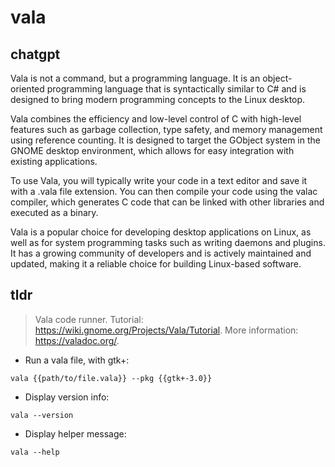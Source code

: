 # vala 
## chatgpt 
Vala is not a command, but a programming language. It is an object-oriented programming language that is syntactically similar to C# and is designed to bring modern programming concepts to the Linux desktop.

Vala combines the efficiency and low-level control of C with high-level features such as garbage collection, type safety, and memory management using reference counting.  It is designed to target the GObject system in the GNOME desktop environment, which allows for easy integration with existing applications.

To use Vala, you will typically write your code in a text editor and save it with a .vala file extension. You can then compile your code using the valac compiler, which generates C code that can be linked with other libraries and executed as a binary.

Vala is a popular choice for developing desktop applications on Linux, as well as for system programming tasks such as writing daemons and plugins. It has a growing community of developers and is actively maintained and updated, making it a reliable choice for building Linux-based software. 

## tldr 
 
> Vala code runner.
> Tutorial: <https://wiki.gnome.org/Projects/Vala/Tutorial>.
> More information: <https://valadoc.org/>.

- Run a vala file, with gtk+:

`vala {{path/to/file.vala}} --pkg {{gtk+-3.0}}`

- Display version info:

`vala --version`

- Display helper message:

`vala --help`
